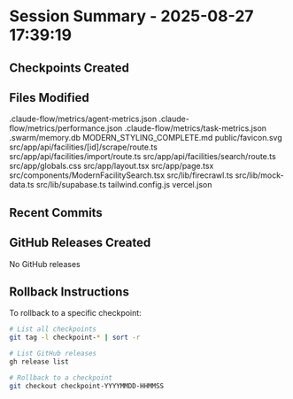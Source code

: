 # Session Summary - 2025-08-27 17:39:19

## Checkpoints Created


## Files Modified
.claude-flow/metrics/agent-metrics.json
.claude-flow/metrics/performance.json
.claude-flow/metrics/task-metrics.json
.swarm/memory.db
MODERN_STYLING_COMPLETE.md
public/favicon.svg
src/app/api/facilities/[id]/scrape/route.ts
src/app/api/facilities/import/route.ts
src/app/api/facilities/search/route.ts
src/app/globals.css
src/app/layout.tsx
src/app/page.tsx
src/components/ModernFacilitySearch.tsx
src/lib/firecrawl.ts
src/lib/mock-data.ts
src/lib/supabase.ts
tailwind.config.js
vercel.json

## Recent Commits


## GitHub Releases Created
No GitHub releases

## Rollback Instructions
To rollback to a specific checkpoint:
```bash
# List all checkpoints
git tag -l checkpoint-* | sort -r

# List GitHub releases
gh release list

# Rollback to a checkpoint
git checkout checkpoint-YYYYMMDD-HHMMSS
```
